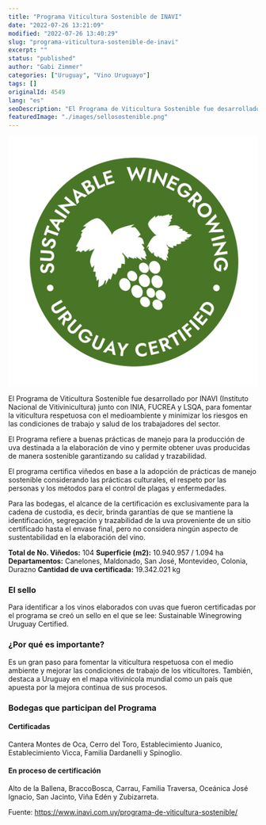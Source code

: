 ```yaml
---
title: "Programa Viticultura Sostenible de INAVI"
date: "2022-07-26 13:21:09"
modified: "2022-07-26 13:40:29"
slug: "programa-viticultura-sostenible-de-inavi"
excerpt: ""
status: "published"
author: "Gabi Zimmer"
categories: ["Uruguay", "Vino Uruguayo"]
tags: []
originalId: 4549
lang: "es"
seoDescription: "El Programa de Viticultura Sostenible fue desarrollado por INAVI (Instituto Nacional de Vitivinicultura) junto con INIA, FUCREA y LSQA, para fomentar la viticultura respetuosa con el medioambiente y minimizar los riesgos en las condiciones de trabajo y salud de los trabajadores del sector."
featuredImage: "./images/sellosostenible.png"
---
```


![Programa Viticultura Sostenible de INAVI](./images/sellosostenible.png)

El Programa de Viticultura Sostenible fue desarrollado por INAVI (Instituto Nacional de Vitivinicultura) junto con INIA, FUCREA y LSQA, para fomentar la viticultura respetuosa con el medioambiente y minimizar los riesgos en las condiciones de trabajo y salud de los trabajadores del sector.


El Programa refiere a buenas prácticas de manejo para la producción de uva destinada a la elaboración de vino y permite obtener uvas producidas de manera sostenible garantizando su calidad y trazabilidad.


El programa certifica viñedos en base a la adopción de prácticas de manejo sostenible considerando las prácticas culturales, el respeto por las personas y los métodos para el control de plagas y enfermedades.


Para las bodegas, el alcance de la certificación es exclusivamente para la cadena de custodia, es decir, brinda garantías de que se mantiene la identificación, segregación y trazabilidad de la uva proveniente de un sitio certificado hasta el envase final, pero no considera ningún aspecto de sustentabilidad en la elaboración del vino.


**Total de No. Viñedos:** 104
**Superficie (m2):** 10.940.957 / 1.094 ha
**Departamentos:** Canelones, Maldonado, San José, Montevideo, Colonia, Durazno
**Cantidad de uva certificada:** 19.342.021 kg



### El sello



Para identificar a los vinos elaborados con uvas que fueron certificadas por el programa se creó un sello en el que se lee: Sustainable Winegrowing Uruguay Certified.



### ¿Por qué es importante?



Es un gran paso para fomentar la viticultura respetuosa con el medio ambiente y mejorar las condiciones de trabajo de los viticultores. También, destaca a Uruguay en el mapa vitivinícola mundial como un país que apuesta por la mejora continua de sus procesos.



### Bodegas que participan del Programa



#### Certificadas


Cantera Montes de Oca, Cerro del Toro, Establecimiento Juanico, Establecimiento Vicca, Familia Dardanelli y Spinoglio.



#### En proceso de certificación


Alto de la Ballena, BraccoBosca, Carrau, Familia Traversa, Oceánica José Ignacio, San Jacinto, Viña Edén y Zubizarreta.


Fuente: https://www.inavi.com.uy/programa-de-viticultura-sostenible/